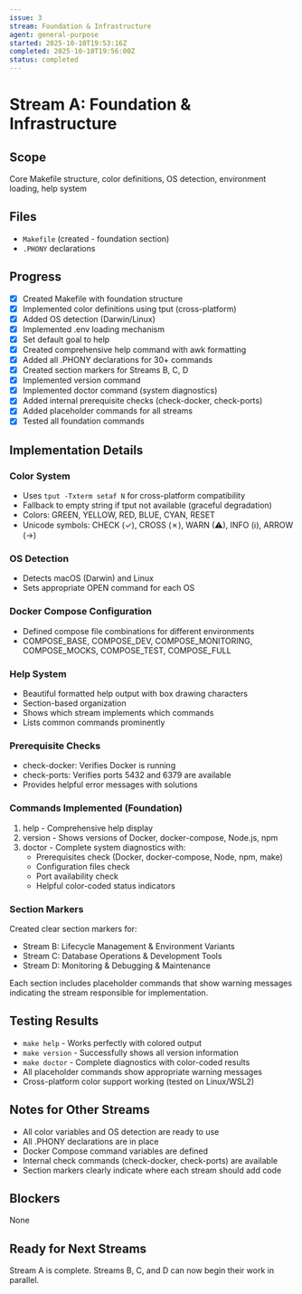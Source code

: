 ```yaml
---
issue: 3
stream: Foundation & Infrastructure
agent: general-purpose
started: 2025-10-10T19:53:16Z
completed: 2025-10-10T19:56:00Z
status: completed
---
```


# Stream A: Foundation & Infrastructure

## Scope
Core Makefile structure, color definitions, OS detection, environment loading, help system

## Files
- `Makefile` (created - foundation section)
- `.PHONY` declarations

## Progress
- [x] Created Makefile with foundation structure
- [x] Implemented color definitions using tput (cross-platform)
- [x] Added OS detection (Darwin/Linux)
- [x] Implemented .env loading mechanism
- [x] Set default goal to help
- [x] Created comprehensive help command with awk formatting
- [x] Added all .PHONY declarations for 30+ commands
- [x] Created section markers for Streams B, C, D
- [x] Implemented version command
- [x] Implemented doctor command (system diagnostics)
- [x] Added internal prerequisite checks (check-docker, check-ports)
- [x] Added placeholder commands for all streams
- [x] Tested all foundation commands

## Implementation Details

### Color System
- Uses `tput -Txterm setaf N` for cross-platform compatibility
- Fallback to empty string if tput not available (graceful degradation)
- Colors: GREEN, YELLOW, RED, BLUE, CYAN, RESET
- Unicode symbols: CHECK (✓), CROSS (✗), WARN (⚠), INFO (ℹ), ARROW (→)

### OS Detection
- Detects macOS (Darwin) and Linux
- Sets appropriate OPEN command for each OS

### Docker Compose Configuration
- Defined compose file combinations for different environments
- COMPOSE_BASE, COMPOSE_DEV, COMPOSE_MONITORING, COMPOSE_MOCKS, COMPOSE_TEST, COMPOSE_FULL

### Help System
- Beautiful formatted help output with box drawing characters
- Section-based organization
- Shows which stream implements which commands
- Lists common commands prominently

### Prerequisite Checks
- check-docker: Verifies Docker is running
- check-ports: Verifies ports 5432 and 6379 are available
- Provides helpful error messages with solutions

### Commands Implemented (Foundation)
1. help - Comprehensive help display
2. version - Shows versions of Docker, docker-compose, Node.js, npm
3. doctor - Complete system diagnostics with:
   - Prerequisites check (Docker, docker-compose, Node, npm, make)
   - Configuration files check
   - Port availability check
   - Helpful color-coded status indicators

### Section Markers
Created clear section markers for:
- Stream B: Lifecycle Management & Environment Variants
- Stream C: Database Operations & Development Tools
- Stream D: Monitoring & Debugging & Maintenance

Each section includes placeholder commands that show warning messages indicating the stream responsible for implementation.

## Testing Results
- `make help` - Works perfectly with colored output
- `make version` - Successfully shows all version information
- `make doctor` - Complete diagnostics with color-coded results
- All placeholder commands show appropriate warning messages
- Cross-platform color support working (tested on Linux/WSL2)

## Notes for Other Streams
- All color variables and OS detection are ready to use
- All .PHONY declarations are in place
- Docker Compose command variables are defined
- Internal check commands (check-docker, check-ports) are available
- Section markers clearly indicate where each stream should add code

## Blockers
None

## Ready for Next Streams
Stream A is complete. Streams B, C, and D can now begin their work in parallel.
